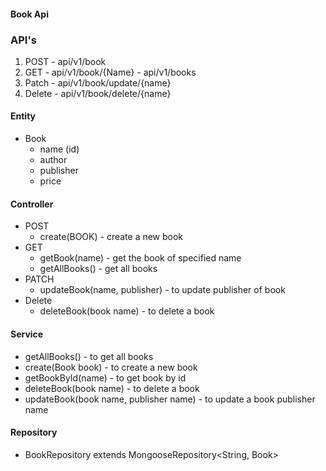 #### Book Api


### API's
1. POST   - api/v1/book
2. GET    - api/v1/book/{Name}
          - api/v1/books
3. Patch  - api/v1/book/update/{name}
4. Delete - api/v1/book/delete/{name}



#### Entity

- Book
    - name (id)
    - author
    - publisher
    - price

#### Controller

- POST
    - create(BOOK) - create a new book
- GET
    - getBook(name) - get the book of specified name
    - getAllBooks()  - get all books
- PATCH
    - updateBook(name, publisher) - to update publisher of book
- Delete
    - deleteBook(book name) - to delete a book

#### Service

- getAllBooks() - to get all books
- create(Book book) - to create a new book
- getBookById(name) - to get book by id
- deleteBook(book name) - to delete a book
- updateBook(book name, publisher name) - to update a book publisher name

#### Repository

- BookRepository extends MongooseRepository<String, Book> 